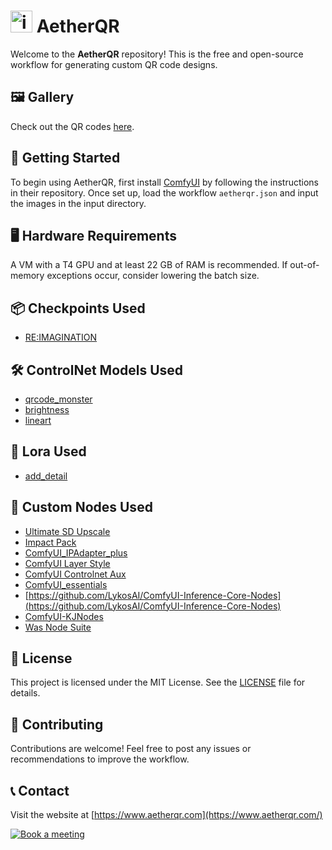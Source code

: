 # <img src="https://github.com/SevaSk/aetherqr/assets/50382291/12992621-60c9-4d01-86d0-a350708a7989" alt="image" width="35" height="35"> AetherQR

Welcome to the **AetherQR** repository! This is the free and open-source workflow for generating custom QR code designs.

## 🖼️ Gallery

Check out the QR codes [here](https://www.aetherqr.com/).

## 🚀 Getting Started

To begin using AetherQR, first install [ComfyUI](https://github.com/comfyanonymous/ComfyUI) by following the instructions in their repository. Once set up, load the workflow `aetherqr.json` and input the images in the input directory.

## 🖥️ Hardware Requirements

A VM with a T4 GPU and at least 22 GB of RAM is recommended. If out-of-memory exceptions occur, consider lowering the batch size.

## 📦 Checkpoints Used

- [RE:IMAGINATION](https://civitai.com/models/271133?modelVersionId=444362)

## 🛠️ ControlNet Models Used

- [qrcode_monster](https://huggingface.co/monster-labs/control_v1p_sd15_qrcode_monster/tree/main/v2)
- [brightness](https://huggingface.co/latentcat/control_v1p_sd15_brightness)
- [lineart](https://huggingface.co/comfyanonymous/ControlNet-v1-1_fp16_safetensors)

## 🔧 Lora Used

- [add_detail](https://civitai.com/models/58390/detail-tweaker-lora-lora)

## 🧩 Custom Nodes Used

- [Ultimate SD Upscale](https://github.com/ssitu/ComfyUI_UltimateSDUpscale)
- [Impact Pack](https://github.com/ltdrdata/ComfyUI-Impact-Pack)
- [ComfyUI_IPAdapter_plus](https://github.com/cubiq/ComfyUI_IPAdapter_plus)
- [ComfyUI Layer Style](https://github.com/chflame163/ComfyUI_LayerStyle)
- [ComfyUI Controlnet Aux](https://github.com/Fannovel16/comfyui_controlnet_aux)
- [ComfyUI_essentials](https://github.com/cubiq/ComfyUI_essentials)
- [https://github.com/LykosAI/ComfyUI-Inference-Core-Nodes](https://github.com/LykosAI/ComfyUI-Inference-Core-Nodes)
- [ComfyUI-KJNodes](https://github.com/kijai/ComfyUI-KJNodes)
- [Was Node Suite](https://github.com/WASasquatch/was-node-suite-comfyui) 
## 📜 License

This project is licensed under the MIT License. See the [LICENSE](LICENSE) file for details.

## 🤝 Contributing

Contributions are welcome! Feel free to post any issues or recommendations to improve the workflow.

## 📞 Contact

Visit the website at [https://www.aetherqr.com](https://www.aetherqr.com/)

<a href="https://cal.com/sevask/15-min-meeting"><img alt="Book a meeting" src="https://cal.com/book-with-cal-dark.svg" /></a>
